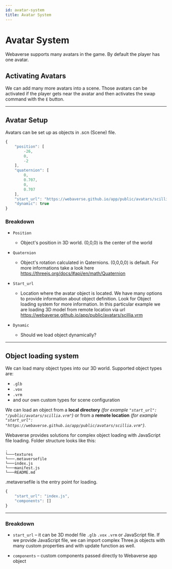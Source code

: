 ```yaml
---
id: avatar-system
title: Avatar System
---
```

# Avatar System

Webaverse supports many avatars in the game. By default the player has one avatar.

## Activating Avatars

We can add many more avatars into a scene. Those avatars can be activated if the player gets near the avatar and then activates the swap command with the `E` button.

---

## Avatar Setup

Avatars can be set up as objects in .scn (Scene) file.

```js
{
    "position": [
        -26,
        0,
        -2
    ],
    "quaternion": [
        0,
        0.707,
        0,
        0.707
    ],
    "start_url": "https://webaverse.github.io/app/public/avatars/scillia.vrm",
    "dynamic": true
}
```

### Breakdown

* `Position`
    * Object's position in 3D world. (0,0,0) is the center of the world

* `Quaternion`
    *   Object's rotation calculated in Qaternions. (0,0,0,0) is default. For more informations take a look here https://threejs.org/docs/#api/en/math/Quaternion

* `Start_url`
    * Location where the avatar object is located. We have many options to provide information about object definition. Look for Object loading system for more information. In this particular example we are loading 3D model from remote location via url https://webaverse.github.io/app/public/avatars/scillia.vrm

* `Dynamic`
    * Should we load object dynamically?

---

## Object loading system

We can load many object types into our 3D world. Supported object types are: 
* `.glb` 
* `.vox` 
* `.vrm` 
* and our own custom types for scene configuration 

We can load an object from a **local directory** *(for example `"start_url": "/public/avatars/scillia.vrm"`)* or from a **remote location** *(for example `"start_url": "https://webaverse.github.io/app/public/avatars/scillia.vrm"`)*.

Webaverse provides solutions for complex object loading with JavaScript file loading.
Folder structure looks like this:

```
.
└───textures
└───.metaversefile
└───index.js
└───manifest.js
└───README.md
```

.metaversefile is the entry point for loading.

```js
{   
    "start_url": "index.js",
    "components": []
}
```

---

### Breakdown
* `start_url` – it can be 3D model file `.glb` `.vox` `.vrm` or JavaScript file. If we provide JavaScript file, we can import complex Three.js objects with many custom properties and with update function as well.

* `components` – custom components passed directly to Webaverse app object
